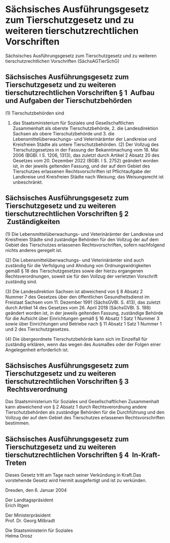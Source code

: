 # Sächsisches Ausführungsgesetz zum Tierschutzgesetz und zu weiteren tierschutzrechtlichen Vorschriften

Sächsisches Ausführungsgesetz zum Tierschutzgesetz und zu weiteren tierschutzrechtlichen Vorschriften (SächsAGTierSchG)

## Sächsisches Ausführungsgesetz zum Tierschutzgesetz und zu weiteren tierschutzrechtlichen Vorschriften § 1  Aufbau und Aufgaben der Tierschutzbehörden

(1) Tierschutzbehörden sind

1. das Staatsministerium für Soziales und Gesellschaftlichen Zusammenhalt als oberste Tierschutzbehörde, 2. die Landesdirektion Sachsen als obere Tierschutzbehörde und 3. die Lebensmittelüberwachungs- und Veterinärämter der Landkreise und Kreisfreien Städte als untere Tierschutzbehörden. (2) Der Vollzug des                        Tierschutzgesetzes in der Fassung der Bekanntmachung vom 18. Mai 2006 (BGBl. I S. 1206, 1313), das zuletzt durch Artikel 2 Absatz 20 des Gesetzes vom 20. Dezember 2022 (BGBl. I S. 2752) geändert worden ist, in der jeweils geltenden Fassung, und der auf dem Gebiet des Tierschutzes erlassenen Rechtsvorschriften ist Pflichtaufgabe der Landkreise und Kreisfreien Städte nach Weisung; das Weisungsrecht ist unbeschränkt.


## Sächsisches Ausführungsgesetz zum Tierschutzgesetz und zu weiteren tierschutzrechtlichen Vorschriften § 2  Zuständigkeiten

(1) Die Lebensmittelüberwachungs- und Veterinärämter der Landkreise und Kreisfreien Städte sind zuständige Behörden für den Vollzug der auf dem Gebiet des Tierschutzes erlassenen Rechtsvorschriften, sofern nachfolgend nichts anderes geregelt ist.

(2) Die Lebensmittelüberwachungs- und Veterinärämter sind auch zuständig für die Verfolgung und Ahndung von Ordnungswidrigkeiten gemäß § 18 des                        Tierschutzgesetzes sowie der hierzu ergangenen Rechtsverordnungen, soweit sie für den Vollzug der verletzten Vorschrift zuständig sind.

(3) Die Landesdirektion Sachsen ist abweichend von § 8 Absatz 2 Nummer 7 des Gesetzes über den öffentlichen Gesundheitsdienst im Freistaat Sachsen vom 11. Dezember 1991 (SächsGVBl. S. 413), das zuletzt durch Artikel 14 des Gesetzes vom 26. April 2018 (SächsGVBl. S. 198) geändert worden ist, in der jeweils geltenden Fassung, zuständige Behörde für die Aufsicht über Einrichtungen gemäß § 16 Absatz 1 Satz 1 Nummer 3 sowie über Einrichtungen und Betriebe nach § 11 Absatz 1 Satz 1 Nummer 1 und 2 des Tierschutzgesetzes.

(4) Die übergeordnete Tierschutzbehörde kann sich im Einzelfall für zuständig erklären, wenn das wegen des Ausmaßes oder der Folgen einer Angelegenheit erforderlich ist.


## Sächsisches Ausführungsgesetz zum Tierschutzgesetz und zu weiteren tierschutzrechtlichen Vorschriften § 3  Rechtsverordnung

Das Staatsministerium für Soziales und Gesellschaftlichen Zusammenhalt kann abweichend von § 2 Absatz 1 durch Rechtsverordnung andere Tierschutzbehörden als zuständige Behörden für die Durchführung und den Vollzug der auf dem Gebiet des Tierschutzes erlassenen Rechtsvorschriften bestimmen.


## Sächsisches Ausführungsgesetz zum Tierschutzgesetz und zu weiteren tierschutzrechtlichen Vorschriften § 4  In-Kraft-Treten

Dieses Gesetz tritt am Tage nach seiner Verkündung in Kraft.Das vorstehende Gesetz wird hiermit ausgefertigt und ist zu verkünden.

Dresden, den 6. Januar 2004

Der Landtagspräsident            
               Erich Iltgen

Der Ministerpräsident            
               Prof. Dr. Georg Milbradt

Die Staatsministerin für Soziales            
               Helma Orosz

